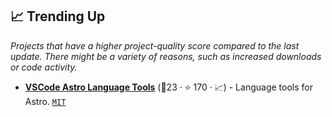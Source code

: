 ## 📈 Trending Up

_Projects that have a higher project-quality score compared to the last update. There might be a variety of reasons, such as increased downloads or code activity._

- <b><a href="https://github.com/withastro/language-tools">VSCode Astro Language Tools</a></b> (🥇23 ·  ⭐ 170 · 📈) - Language tools for Astro. <code><a href="http://bit.ly/34MBwT8">MIT</a></code>


